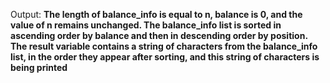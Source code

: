 Output: **The length of balance_info is equal to n, balance is 0, and the value of n remains unchanged. The balance_info list is sorted in ascending order by balance and then in descending order by position. The result variable contains a string of characters from the balance_info list, in the order they appear after sorting, and this string of characters is being printed**
